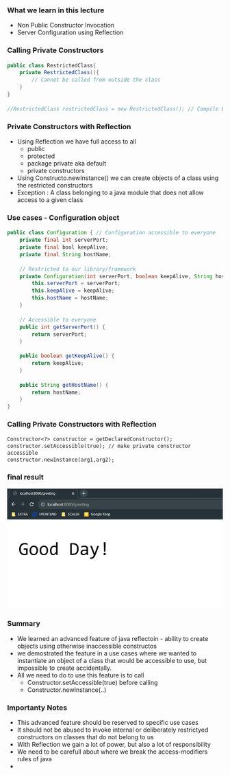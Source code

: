 ### What we learn in this lecture

- Non Public Constructor Invocation 
- Server Configuration using Reflection

### Calling Private Constructors

```java
public class RestrictedClass{
    private RestrictedClass(){
        // Cannot be called from outside the class 
    }
}

//RestrictedClass restrictedClass = new RestrictedClass(); // Compile Error
```
### Private Constructors with Reflection
- Using Reflection we have full access to all 
    - public
    - protected
    - package private aka default
    - private
  constructors
- Using Constructo.newInstance() we can create objects of a class using the restricted constructors
- Exception : A class belonging to a java module that does not allow access to a given class 

### Use cases - Configuration object

```java
public class Configuration { // Configuration accessible to everyone 
    private final int serverPort;
    private final bool keepAlive;
    private final String hostName;

    // Restricted to our library/framework
    private Configuration(int serverPort, boolean keepAlive, String hostName) {
        this.serverPort = serverPort;
        this.keepAlive = keepAlive;
        this.hostName = hostName;
    }

    // Accessible to everyone
    public int getServerPort() {
        return serverPort;
    }

    public boolean getKeepAlive() {
        return keepAlive;
    }

    public String getHostName() {
        return hostName;
    }
}
```

### Calling Private Constructors with Reflection 

```code
Constructor<?> constructor = getDeclaredConstructor();
constructor.setAccessible(true); // make private constructor accessible
constructor.newInstance(arg1,arg2);
```

### final result 
![img.png](img.png)


### Summary

- We learned an advanced feature of java reflectoin - ability to create objects using otherwise inaccessible constructos 
- we demostrated the feature in a use cases where we wanted to instantiate an object of a class that would be accessible to use, but impossible to create accidentally.
- All we need to do to use this feature is to call 
  - Constructor.setAccessible(true) before calling 
  - Constructor.newInstance(..)


### Importanty Notes
- This advanced feature should be reserved to specific use cases
- It should not be abused to invoke internal or deliberately restrictyed constructors on classes that do not belong to us 
- With Reflection we gain a lot of power, but also a lot of responsibility
- We need to be carefull about where we break the access-modifiers rules of java
- 